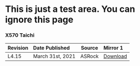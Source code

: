 # This is just a test area. You can ignore this page

### **X570 Taichi**

Revision|Date Published|Source|Mirror 1
:--|:--|:--:|:--
L4.15|March 31st, 2021|ASRock|<a href="https://drive.google.com/file/d/1ClH_fudoNXGsndNNxBGKuQBivHUdOrIm/view?usp=sharing" onclick="ClickRate('BIOS-ROM', '4.90', 'TW', '/BIOS/AM4/B450M Pro4(4.90)ROM.zip'); alert('Please read the description stated on the BIOS download page before updating BIOS.\nUser will not able to flash previous BIOS once upgrading to this BIOS version.\nWe do not recommend users to update the BIOS if their system is already running normally');">Download</a>